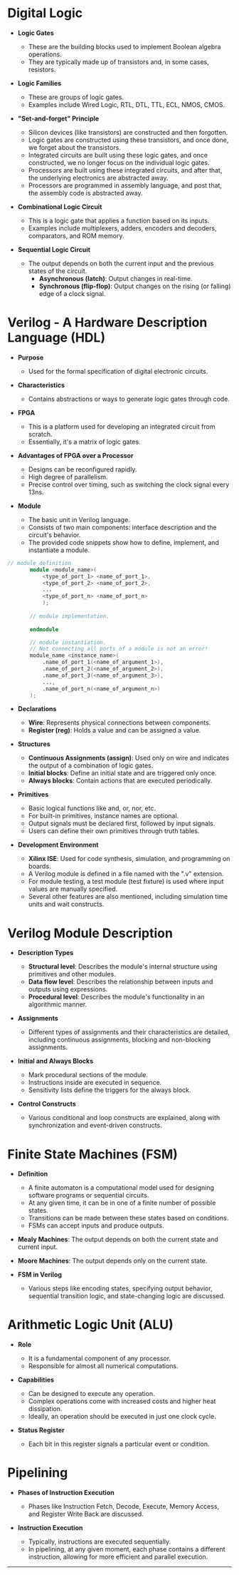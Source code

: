 # Digital Logic

- **Logic Gates**
  - These are the building blocks used to implement Boolean algebra operations.
  - They are typically made up of transistors and, in some cases, resistors.

- **Logic Families**
  - These are groups of logic gates.
  - Examples include Wired Logic, RTL, DTL, TTL, ECL, NMOS, CMOS.

- **"Set-and-forget" Principle**
  - Silicon devices (like transistors) are constructed and then forgotten.
  - Logic gates are constructed using these transistors, and once done, we forget about the transistors.
  - Integrated circuits are built using these logic gates, and once constructed, we no longer focus on the individual logic gates.
  - Processors are built using these integrated circuits, and after that, the underlying electronics are abstracted away.
  - Processors are programmed in assembly language, and post that, the assembly code is abstracted away.

- **Combinational Logic Circuit**
  - This is a logic gate that applies a function based on its inputs.
  - Examples include multiplexers, adders, encoders and decoders, comparators, and ROM memory.

- **Sequential Logic Circuit**
  - The output depends on both the current input and the previous states of the circuit.
    - **Asynchronous (latch)**: Output changes in real-time.
    - **Synchronous (flip-flop)**: Output changes on the rising (or falling) edge of a clock signal.

# Verilog - A Hardware Description Language (HDL)

- **Purpose**
  - Used for the formal specification of digital electronic circuits.

- **Characteristics**
  - Contains abstractions or ways to generate logic gates through code.

- **FPGA**
  - This is a platform used for developing an integrated circuit from scratch.
  - Essentially, it's a matrix of logic gates.

- **Advantages of FPGA over a Processor**
  - Designs can be reconfigured rapidly.
  - High degree of parallelism.
  - Precise control over timing, such as switching the clock signal every 13ns.

- **Module**
  - The basic unit in Verilog language.
  - Consists of two main components: interface description and the circuit's behavior.
  - The provided code snippets show how to define, implement, and instantiate a module.

 ```Verilog
// module definition 
        module <module_name>(
            <type_of_port_1> <name_of_port_1>, 
            <type_of_port_2> <name_of_port_2>,
            ...
            <type_of_port_n> <name_of_port_n>
            ); 
        
        // module implementation.
        
        endmodule

        // module instantiation.
        // Not connecting all ports of a module is not an error!
        module_name <instance_name>(
            .name_of_port_1(<name_of_argument_1>), 
            .name_of_port_2(<name_of_argument_2>), 
            .name_of_port_3(<name_of_argument_3>), 
            ..., 
            .name_of_port_n(<name_of_argument_n>)
        );
```

- **Declarations**
  - **Wire**: Represents physical connections between components.
  - **Register (reg)**: Holds a value and can be assigned a value.

- **Structures**
  - **Continuous Assignments (assign)**: Used only on wire and indicates the output of a combination of logic gates.
  - **Initial blocks**: Define an initial state and are triggered only once.
  - **Always blocks**: Contain actions that are executed periodically.

- **Primitives**
  - Basic logical functions like and, or, nor, etc.
  - For built-in primitives, instance names are optional.
  - Output signals must be declared first, followed by input signals.
  - Users can define their own primitives through truth tables.

- **Development Environment**
  - **Xilinx ISE**: Used for code synthesis, simulation, and programming on boards.
  - A Verilog module is defined in a file named with the ".v" extension.
  - For module testing, a test module (test fixture) is used where input values are manually specified.
  - Several other features are also mentioned, including simulation time units and wait constructs.

# Verilog Module Description

- **Description Types**
  - **Structural level**: Describes the module's internal structure using primitives and other modules.
  - **Data flow level**: Describes the relationship between inputs and outputs using expressions.
  - **Procedural level**: Describes the module's functionality in an algorithmic manner.

- **Assignments**
  - Different types of assignments and their characteristics are detailed, including continuous assignments, blocking and non-blocking assignments.

- **Initial and Always Blocks**
  - Mark procedural sections of the module.
  - Instructions inside are executed in sequence.
  - Sensitivity lists define the triggers for the always block.

- **Control Constructs**
  - Various conditional and loop constructs are explained, along with synchronization and event-driven constructs.

# Finite State Machines (FSM)

- **Definition**
  - A finite automaton is a computational model used for designing software programs or sequential circuits.
  - At any given time, it can be in one of a finite number of possible states.
  - Transitions can be made between these states based on conditions.
  - FSMs can accept inputs and produce outputs.

- **Mealy Machines**: The output depends on both the current state and current input.

- **Moore Machines**: The output depends only on the current state.

- **FSM in Verilog**
  - Various steps like encoding states, specifying output behavior, sequential transition logic, and state-changing logic are discussed.

# Arithmetic Logic Unit (ALU)

- **Role**
  - It is a fundamental component of any processor.
  - Responsible for almost all numerical computations.

- **Capabilities**
  - Can be designed to execute any operation.
  - Complex operations come with increased costs and higher heat dissipation.
  - Ideally, an operation should be executed in just one clock cycle.

- **Status Register**
  - Each bit in this register signals a particular event or condition.

# Pipelining

- **Phases of Instruction Execution**
  - Phases like Instruction Fetch, Decode, Execute, Memory Access, and Register Write Back are discussed.

- **Instruction Execution**
  - Typically, instructions are executed sequentially.
  - In pipelining, at any given moment, each phase contains a different instruction, allowing for more efficient and parallel execution.

---
